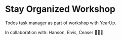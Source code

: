 # Stay Organized Workshop

Todos task manager as part of workshop with YearUp.


In collaboration with: Hanson, Elvis, Ceaser 👨🏻‍💻
